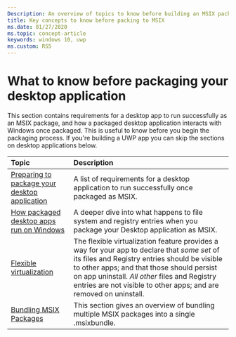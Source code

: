 ```yaml
---
Description: An overview of topics to know before building an MSIX package
title: Key concepts to know before packing to MSIX
ms.date: 01/27/2020
ms.topic: concept-article
keywords: windows 10, uwp
ms.custom: RS5
---
```


# What to know before packaging your desktop application

This section contains requirements for a desktop app to run successfully as an MSIX package, and how a packaged desktop application interacts with Windows once packaged. This is useful to know before you begin the packaging process. If you're building a UWP app you can skip the sections on desktop applications below.

|Topic| Description |
|:---|:---|
|[Preparing to package your desktop application](desktop-to-uwp-prepare.md)| A list of requirements for a desktop application  to run successfully  once packaged as MSIX. |
|[How packaged desktop apps run on Windows](desktop-to-uwp-behind-the-scenes.md)| A deeper dive into what happens to file system and registry entries when you package your Desktop application as MSIX. |
|[Flexible virtualization](flexible-virtualization.md)| The flexible virtualization feature provides a way for your app to declare that *some set* of its files and Registry entries should be visible to other apps; and that those should persist on app uninstall. *All other* files and Registry entries are not visible to other apps; and are removed on uninstall. |
|[Bundling MSIX Packages](../package/bundling-overview.md)| This section gives an overview of bundling multiple MSIX packages into a single .msixbundle.|
